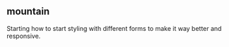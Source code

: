 ## mountain

Starting how to start styling with different forms to make it way better and responsive.
